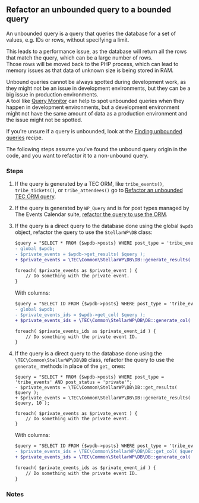 ## Refactor an unbounded query to a bounded query

An unbounded query is a query that queries the database for a set of values, e.g. IDs or rows, without specifying a
limit.

This leads to a performance issue, as the database will return all the rows that match the query, which can be a large
number of rows.  
Those rows will be moved back to the PHP process, which can lead to memory issues as that data of unknown size is being
stored in RAM.

Unbound queries cannot be always spotted during development work, as they might not be an issue in development
environments, but they can be a big issue in production environments.  
A tool like [Query Monitor][1] can help to spot unbounded queries when they happen in development environments, but a
development environment might not have the same amount of data as a production environment and the issue might not be
spotted.

If you're unsure if a query is unbounded, look at the [Finding unbounded queries][2] recipe.

The following steps assume you've found the unbound query origin in the code, and you want to refactor it to a
non-unbound query.

### Steps

1. If the query is generated by a TEC ORM, like `tribe_events()`, `tribe_tickets()`, or `tribe_attendees()` go
   to [Refactor an unbounded TEC ORM query][3].

2. If the query is generated by `WP_Query` and is for post types managed by The Events Calendar
   suite, [refactor the query to use the ORM][3].

3. If the query is a direct query to the database done using the global `$wpdb` object, refactor the query to use
   the `StellarWP\DB` class:

    ```diff
    $query = "SELECT * FROM {$wpdb->posts} WHERE post_type = 'tribe_events' AND post_status = 'private'"; 
    - global $wpdb;
    - $private_events = $wpdb->get_results( $query );
    + $private_events = \TEC\Common\StellarWP\DB\DB::generate_results( $query );
   
    foreach( $private_events as $private_event ) {
        // Do something with the private event.
    }
    ```

   With columns:

    ```diff
    $query = "SELECT ID FROM {$wpdb->posts} WHERE post_type = 'tribe_events' AND post_status = 'private'";
    - global $wpdb;
    - $private_events_ids = $wpdb->get_col( $query );
    + $private_events_ids = \TEC\Common\StellarWP\DB\DB::generate_col( $query );
   
    foreach( $private_events_ids as $private_event_id ) {
        // Do something with the private event ID.
    }
    ```

4. If the query is a direct query to the database done using the `\TEC\Common\StellarWP\DB\DB` class, refactor the query
   to use the `generate_` methods in place of the `get_` ones:

    ```dif
    $query = "SELECT * FROM {$wpdb->posts} WHERE post_type = 'tribe_events' AND post_status = 'private'";
    - $private_events = \TEC\Common\StellarWP\DB\DB::get_results( $query );
    + $private_events = \TEC\Common\StellarWP\DB\DB::generate_results( $query, 10 );
   
    foreach( $private_events as $private_event ) {
        // Do something with the private event.
    }
    ```

   With columns:

    ```diff
    $query = "SELECT ID FROM {$wpdb->posts} WHERE post_type = 'tribe_events' AND post_status = 'private'";
    - $private_events_ids = \TEC\Common\StellarWP\DB\DB::get_col( $query );
    + $private_events_ids = \TEC\Common\StellarWP\DB\DB::generate_col( $query, 50 );
   
    foreach( $private_events_ids as $private_event_id ) {
        // Do something with the private event ID.
    }
    ```

### Notes

[1]: https://wordpress.org/plugins/query-monitor/

[2]: ../finding-unbounded-queries/index.md

[3]:  ../refactor-unbounded-tec-orm-query/index.md

[4]: https://www.php.net/manual/en/language.generators.overview.php
